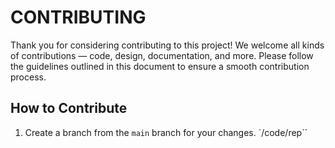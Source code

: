# CONTRIBUTING

Thank you for considering contributing to this project! We welcome all kinds of contributions — code, design, documentation, and more. Please follow the guidelines outlined in this document to ensure a smooth contribution process.


## How to Contribute

1. Create a branch from the `main` branch for your changes. `/code/rep``